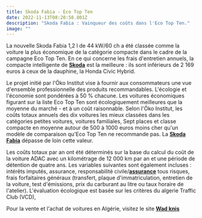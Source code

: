 ```yaml
---
title: Skoda Fabia - Eco Top Ten
date: 2022-11-13T08:20:58.801Z
description: "Skoda Fabia : Vainqueur des coûts dans l'Eco Top Ten."
image: ""
---
```

La nouvelle Skoda Fabia 1,2 l de 44 kW/60 ch a été classée comme la voiture la plus économique de la catégorie compacte dans le cadre de la campagne Eco Top Ten. En ce qui concerne les frais d'entretien annuels, la compacte intelligente de **[Skoda](https://www.fedoul.com/tag/skoda)** est la meilleure : ils sont inférieurs de 2 169 euros à ceux de la dauphine, la Honda Civic Hybrid.

Le projet initié par l'Öko Institut vise à fournir aux consommateurs une vue d'ensemble professionnelle des produits recommandables. L'écologie et l'économie sont pondérées à 50 % chacune. Les voitures économiques figurant sur la liste Eco Top Ten sont écologiquement meilleures que la moyenne du marché - et à un coût raisonnable. Selon l'Öko Institut, les coûts totaux annuels des dix voitures les mieux classées dans les catégories petites voitures, voitures familiales, Sept places et classe compacte en moyenne autour de 500 à 1000 euros moins cher qu'un modèle de comparaison qu'Eco Top Ten ne recommande pas. La **[Skoda Fabia](https://www.fedoul.com/tag/skoda%20fabia)** dépasse de loin cette valeur.

Les coûts totaux par an ont été déterminés sur la base du calcul du coût de la voiture ADAC avec un kilométrage de 12 000 km par an et une période de détention de quatre ans. Les variables suivantes sont également incluses : intérêts imputés, assurance, responsabilité civile/**[assurance](https://www.fedoul.com/tag/assurance)** tous risques, frais forfaitaires généraux (transfert, plaque d'immatriculation, entretien de la voiture, test d'émissions, prix du carburant au litre ou taux horaire de l'atelier). L'évaluation écologique est basée sur les critères du algerie Traffic Club (VCD),

Pour la vente et l'achat de voitures en Algérie, visitez le site **[Wad knis](https://www.fedoul.com)**